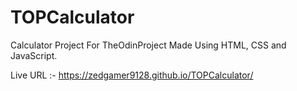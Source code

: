 # TOPCalculator

Calculator Project For TheOdinProject Made Using HTML, CSS and JavaScript.

Live URL :- https://zedgamer9128.github.io/TOPCalculator/